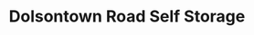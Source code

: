 ---
title: "Dolsontown Road Self Storage"
url: /middletown/dolsontown-road-self-storage/
shop: Mieten
---